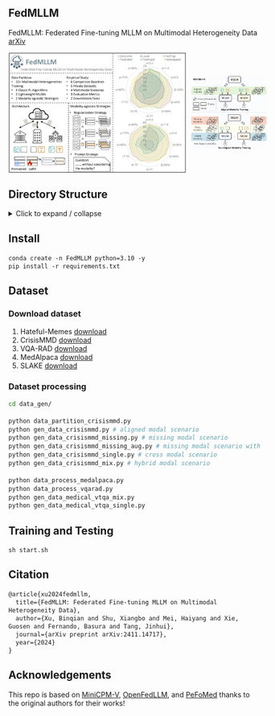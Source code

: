 ## FedMLLM
FedMLLM: Federated Fine-tuning MLLM on Multimodal Heterogeneity Data [arXiv](https://arxiv.org/pdf/2411.14717v2)

<div style="display: flex; align-items: center;">
  <img src="https://github.com/1xbq1/FedMLLM/blob/main/assets/Overview.PNG" alt="Wide Image" style="width: 70%; margin-right: 10px;">
  <img src="https://github.com/1xbq1/FedMLLM/blob/main/assets/Idea.PNG" alt="Narrow Image" style="width: 30%;">
</div>



## Directory Structure

<details>
  <summary>Click to expand / collapse</summary>

```base
.
└── root/
    ├── data/
    │   ├── hateful_memes/
    │   │   ├── minicpmv_data/
    │   │   │   ├── modality-missing/
    │   │   │   │   ├── mrate-0.3/
    │   │   │   │   │   └── partition-alpha0.5-clt10
    │   │   │   │   ├── mrate-0.4/
    │   │   │   │   │   └── partition-alpha0.5-clt10
    │   │   │   │   └── mrate-0.5/
    │   │   │   │       └── partition-alpha0.5-clt10
    │   │   │   ├── modality-single/
    │   │   │   │   ├── image-3/
    │   │   │   │   │   └── partition-alpha0.5-clt10
    │   │   │   │   ├── image-5/
    │   │   │   │   │   └── partition-alpha0.5-clt10
    │   │   │   │   └── image-7/
    │   │   │   │       └── partition-alpha0.5-clt10
    │   │   │   ├── modality-mix/
    │   │   │   │   ├── qrate-0.2/
    │   │   │   │   │   └── partition-alpha0.5-clt10
    │   │   │   │   ├── qrate-0.3/
    │   │   │   │   │   └── partition-alpha0.5-clt10
    │   │   │   │   └── qrate-0.4/
    │   │   │   │       └── partition-alpha0.5-clt10
    │   │   │   ├── partition-alpha5.0-clt10
    │   │   │   ├── partition-alpha1.0-clt10
    │   │   │   └── partition-alpha0.5-clt10
    │   │   └── raw_data/ # Extracted files of the downloaded dataset
    │   │       ├── partition-alpha5.0-clt10
    │   │       ├── partition-alpha1.0-clt10
    │   │       └── partition-alpha0.5-clt10
    │   └── crisis-mmd # Consistent with the *hateful_memes* folder structure.
    └── code/
        ├── data_gen/
        │   ├── data_partition_crisismmd.py
        │   ├── data_partition_hateful.py
        │   ├── data_process_medalpaca.py
        │   ├── data_process_vqarad.py
        │   ├── gen_data_crisismmd_missing_aug.py
        │   ├── gen_data_crisismmd_missing.py
        │   ├── gen_data_crisismmd_mix_aug.py
        │   ├── gen_data_crisismmd_mix.py
        │   ├── gen_data_crisismmd_single_aug.py
        │   ├── gen_data_crisismmd_single.py
        │   ├── gen_data_crisismmd.py
        │   ├── gen_data_hateful_missing_aug.py
        │   ├── gen_data_hateful_missing.py
        │   ├── gen_data_hateful_mix_aug.py
        │   ├── gen_data_hateful_mix.py
        │   ├── gen_data_hateful_single_aug.py
        │   ├── gen_data_hateful_single.py
        │   ├── gen_data_hateful.py
        │   ├── gen_data_medical_vtqa_single.py
        │   └── gen_data_medical_vtqa_mix.py
        ├── finetune/
        │   ├── federated_learning/
        │   │   ├── __init__.py
        │   │   ├── fed_global.py
        │   │   └── fed_utils.py
        │   ├── __init__.py
        │   ├── dataset.py
        │   ├── finetune_lora.sh
        │   ├── finetune.py
        │   └── trainer.py
        ├── eval_crisismmd_aug.py
        ├── eval_crisismmd.py
        ├── eval_hateful_aug.py
        ├── eval_hateful.py
        ├── eval_medical_gpt_slake.py
        ├── eval_medical_gpt.py
        ├── eval_medical_slake.py
        ├── eval_medical.py
        ├── vqa_eval_slake.py
        ├── vqa_eval.py
        ├── vqa_slake.py
        ├── vqa.py
        └── start.sh
```
</details>

## Install
```Shell
conda create -n FedMLLM python=3.10 -y
pip install -r requirements.txt
```

## Dataset
### Download dataset
1. Hateful-Memes
[download](https://www.kaggle.com/datasets/williamberrios/hateful-memes)
2. CrisisMMD
[download](https://crisisnlp.qcri.org/data/crisismmd/CrisisMMD_v2.0.tar.gz)
3. VQA-RAD
[download](https://www.kaggle.com/datasets/shashankshekhar1205/vqa-rad-visual-question-answering-radiology)
4. MedAlpaca
[download](https://huggingface.co/datasets/medalpaca/medical_meadow_medical_flashcards)
5. SLAKE
[download](https://www.med-vqa.com/slake/)
### Dataset processing
```bash
cd data_gen/

python data_partition_crisismmd.py
python gen_data_crisismmd.py # aligned modal scenario
python gen_data_crisismmd_missing.py # missing modal scenario
python gen_data_crisismmd_missing_aug.py # missing modal scenario with prompt strategy
python gen_data_crisismmd_single.py # cross modal scenario
python gen_data_crisismmd_mix.py # hybrid modal scenario

python data_process_medalpaca.py
python data_process_vqarad.py
python gen_data_medical_vtqa_mix.py
python gen_data_medical_vtqa_single.py
```

## Training and Testing
```
sh start.sh
```

## Citation
```
@article{xu2024fedmllm,
  title={FedMLLM: Federated Fine-tuning MLLM on Multimodal Heterogeneity Data},
  author={Xu, Binqian and Shu, Xiangbo and Mei, Haiyang and Xie, Guosen and Fernando, Basura and Tang, Jinhui},
  journal={arXiv preprint arXiv:2411.14717},
  year={2024}
}
```

## Acknowledgements
This repo is based on [MiniCPM-V](https://github.com/OpenBMB/MiniCPM-V), [OpenFedLLM](https://github.com/rui-ye/OpenFedLLM), and [PeFoMed](https://github.com/jinlHe/PeFoMed/tree/main) thanks to the original authors for their works!
